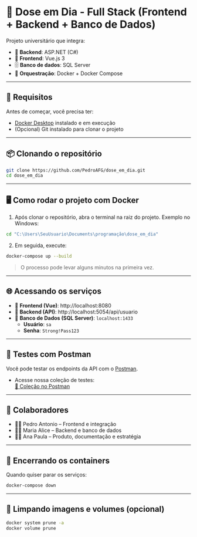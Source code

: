 # 💉 Dose em Dia - Full Stack (Frontend + Backend + Banco de Dados)

Projeto universitário que integra:

- 🧠 **Backend**: ASP.NET (C#)
- 🎨 **Frontend**: Vue.js 3
- 🗄️ **Banco de dados**: SQL Server
- 🐳 **Orquestração**: Docker + Docker Compose

---

## 🚀 Requisitos

Antes de começar, você precisa ter:

- [Docker Desktop](https://www.docker.com/products/docker-desktop) instalado e em execução
- (Opcional) Git instalado para clonar o projeto

---

## 📦 Clonando o repositório

```bash
git clone https://github.com/PedroAFG/dose_em_dia.git
cd dose_em_dia
```

---

## 🖥️ Como rodar o projeto com Docker

1. Após clonar o repositório, abra o terminal na raiz do projeto. Exemplo no Windows:

```bash
cd "C:\Users\SeuUsuario\Documents\programação\dose_em_dia"
```

2. Em seguida, execute:

```bash
docker-compose up --build
```

> O processo pode levar alguns minutos na primeira vez.

---

## 🌐 Acessando os serviços

- 🔹 **Frontend (Vue)**: http://localhost:8080  
- 🔹 **Backend (API)**: http://localhost:5054/api/usuario  
- 🔹 **Banco de Dados (SQL Server)**: `localhost:1433`  
  - **Usuário**: `sa`  
  - **Senha**: `Strong!Pass123`

---

## 🧪 Testes com Postman

Você pode testar os endpoints da API com o [Postman](https://www.postman.com/).

- Acesse nossa coleção de testes:  
  [🔗 Coleção no Postman](https://web.postman.co/workspace/afab16b2-821e-4af1-83d6-077f44a6939b)

---

## 🤝 Colaboradores

- 👨‍💻 Pedro Antonio – Frontend e integração
- 👩‍💻 Maria Alice – Backend e banco de dados
- 👩‍💻 Ana Paula – Produto, documentação e estratégia

---

## 🛑 Encerrando os containers

Quando quiser parar os serviços:

```bash
docker-compose down
```

---

## 🧼 Limpando imagens e volumes (opcional)

```bash
docker system prune -a
docker volume prune
```
